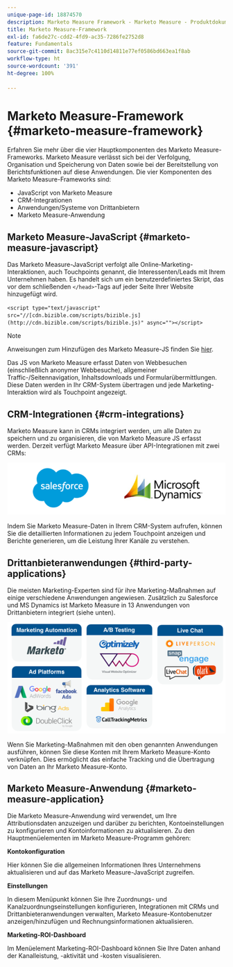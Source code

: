 ```yaml
---
unique-page-id: 18874570
description: Marketo Measure Framework - Marketo Measure - Produktdokumentation
title: Marketo Measure-Framework
exl-id: fa6de27c-cdd2-4fd9-ac35-7286fe2752d8
feature: Fundamentals
source-git-commit: 8ac315e7c4110d14811e77ef0586bd663ea1f8ab
workflow-type: ht
source-wordcount: '391'
ht-degree: 100%

---
```


# Marketo Measure-Framework {#marketo-measure-framework}

Erfahren Sie mehr über die vier Hauptkomponenten des Marketo Measure-Frameworks. Marketo Measure verlässt sich bei der Verfolgung, Organisation und Speicherung von Daten sowie bei der Bereitstellung von Berichtsfunktionen auf diese Anwendungen. Die vier Komponenten des Marketo Measure-Frameworks sind:

* JavaScript von Marketo Measure
* CRM-Integrationen
* Anwendungen/Systeme von Drittanbietern
* Marketo Measure-Anwendung

## Marketo Measure-JavaScript {#marketo-measure-javascript}

Das Marketo Measure-JavaScript verfolgt alle Online-Marketing-Interaktionen, auch Touchpoints genannt, die Interessenten/Leads mit Ihrem Unternehmen haben. Es handelt sich um ein benutzerdefiniertes Skript, das vor dem schließenden `</head>`-Tags auf jeder Seite Ihrer Website hinzugefügt wird.

`<script type="text/javascript" src="//[cdn.bizible.com/scripts/bizible.js](http://cdn.bizible.com/scripts/bizible.js)" async=""></script>`

>[!NOTE]
>
>Anweisungen zum Hinzufügen des Marketo Measure-JS finden Sie [hier](/help/marketo-measure-tracking/setting-up-tracking/adding-marketo-measure-script.md).

Das JS von Marketo Measure erfasst Daten von Webbesuchen (einschließlich anonymer Webbesuche), allgemeiner Traffic-/Seitennavigation, Inhaltsdownloads und Formularübermittlungen. Diese Daten werden in Ihr CRM-System übertragen und jede Marketing-Interaktion wird als Touchpoint angezeigt.

## CRM-Integrationen {#crm-integrations}

Marketo Measure kann in CRMs integriert werden, um alle Daten zu speichern und zu organisieren, die von Marketo Measure JS erfasst werden. Derzeit verfügt Marketo Measure über API-Integrationen mit zwei CRMs:

![](assets/1-2.png)

Indem Sie Marketo Measure-Daten in Ihrem CRM-System aufrufen, können Sie die detaillierten Informationen zu jedem Touchpoint anzeigen und Berichte generieren, um die Leistung Ihrer Kanäle zu verstehen.

## Drittanbieteranwendungen {#third-party-applications}

Die meisten Marketing-Experten sind für ihre Marketing-Maßnahmen auf einige verschiedene Anwendungen angewiesen. Zusätzlich zu Salesforce und MS Dynamics ist Marketo Measure in 13 Anwendungen von Drittanbietern integriert (siehe unten).

![](assets/2-1.png)

Wenn Sie Marketing-Maßnahmen mit den oben genannten Anwendungen ausführen, können Sie diese Konten mit Ihrem Marketo Measure-Konto verknüpfen. Dies ermöglicht das einfache Tracking und die Übertragung von Daten an Ihr Marketo Measure-Konto.

## Marketo Measure-Anwendung {#marketo-measure-application}

Die Marketo Measure-Anwendung wird verwendet, um Ihre Attributionsdaten anzuzeigen und darüber zu berichten, Kontoeinstellungen zu konfigurieren und Kontoinformationen zu aktualisieren. Zu den Hauptmenüelementen im Marketo Measure-Programm gehören:

**Kontokonfiguration**

Hier können Sie die allgemeinen Informationen Ihres Unternehmens aktualisieren und auf das Marketo Measure-JavaScript zugreifen.

**Einstellungen**

In diesem Menüpunkt können Sie Ihre Zuordnungs- und Kanalzuordnungseinstellungen konfigurieren, Integrationen mit CRMs und Drittanbieteranwendungen verwalten, Marketo Measure-Kontobenutzer anzeigen/hinzufügen und Rechnungsinformationen aktualisieren.

**Marketing-ROI-Dashboard**

Im Menüelement Marketing-ROI-Dashboard können Sie Ihre Daten anhand der Kanalleistung, -aktivität und -kosten visualisieren.
